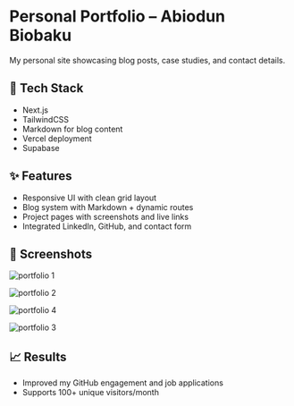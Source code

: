 # Personal Portfolio – Abiodun Biobaku

My personal site showcasing blog posts, case studies, and contact details.

## 🔧 Tech Stack
- Next.js
- TailwindCSS
- Markdown for blog content
- Vercel deployment
- Supabase

## ✨ Features
- Responsive UI with clean grid layout
- Blog system with Markdown + dynamic routes
- Project pages with screenshots and live links
- Integrated LinkedIn, GitHub, and contact form

## 📸 Screenshots

![portfolio 1](https://github.com/user-attachments/assets/2b933464-f29c-45c7-a154-49f633453cbc)

![portfolio 2](https://github.com/user-attachments/assets/2ab65982-f4fc-4f84-9f7e-c065179454a9)

![portfolio  4](https://github.com/user-attachments/assets/a25e995a-9988-4b30-9978-bbc0a907dd1e)

![portfolio 3](https://github.com/user-attachments/assets/2f37d9e0-a67a-4f9b-9f06-8559c18ec300)

## 📈 Results
- Improved my GitHub engagement and job applications
- Supports 100+ unique visitors/month



<!--This is a [Next.js](https://nextjs.org) project bootstrapped with [`create-next-app`](https://nextjs.org/docs/app/api-reference/cli/create-next-app).

## Getting Started

First, run the development server:

```bash
npm run dev
# or
yarn dev
# or
pnpm dev
# or
bun dev
```

Open [http://localhost:3000](http://localhost:3000) with your browser to see the result.

You can start editing the page by modifying `app/page.js`. The page auto-updates as you edit the file.

This project uses [`next/font`](https://nextjs.org/docs/app/building-your-application/optimizing/fonts) to automatically optimize and load [Geist](https://vercel.com/font), a new font family for Vercel.

## Learn More

To learn more about Next.js, take a look at the following resources:

- [Next.js Documentation](https://nextjs.org/docs) - learn about Next.js features and API.
- [Learn Next.js](https://nextjs.org/learn) - an interactive Next.js tutorial.

You can check out [the Next.js GitHub repository](https://github.com/vercel/next.js) - your feedback and contributions are welcome!

## Deploy on Vercel

The easiest way to deploy your Next.js app is to use the [Vercel Platform](https://vercel.com/new?utm_medium=default-template&filter=next.js&utm_source=create-next-app&utm_campaign=create-next-app-readme) from the creators of Next.js.

Check out our [Next.js deployment documentation](https://nextjs.org/docs/app/building-your-application/deploying) for more details. -->
